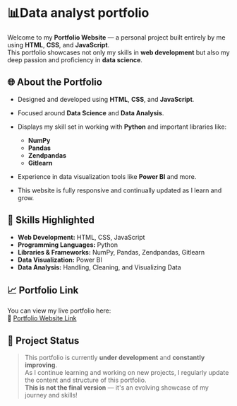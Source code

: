 # 📊Data analyst portfolio

Welcome to my **Portfolio Website** — a personal project built entirely by me using **HTML**, **CSS**, and **JavaScript**.  
This portfolio showcases not only my skills in **web development** but also my deep passion and proficiency in **data science**.

## 🌐 About the Portfolio

- Designed and developed using **HTML**, **CSS**, and **JavaScript**.
- Focused around **Data Science** and **Data Analysis**.
- Displays my skill set in working with **Python** and important libraries like:
  - **NumPy**
  - **Pandas**
  - **Zendpandas**
  - **Gitlearn**

- Experience in data visualization tools like **Power BI** and more.
- This website is fully responsive and continually updated as I learn and grow.

## 🚀 Skills Highlighted

- **Web Development:** HTML, CSS, JavaScript
- **Programming Languages:** Python
- **Libraries & Frameworks:** NumPy, Pandas, Zendpandas, Gitlearn
- **Data Visualization:** Power BI
- **Data Analysis:** Handling, Cleaning, and Visualizing Data

## 📈 Portfolio Link

You can view my live portfolio here:  
🔗 [Portfolio Website Link](https://680c070a29fee42b10bb7373--extraordinary-churros-a223ba.netlify.app/)

## 🚧 Project Status

> This portfolio is currently **under development** and **constantly improving**.  
> As I continue learning and working on new projects, I regularly update the content and structure of this portfolio.  
> **This is not the final version** — it's an evolving showcase of my journey and skills!
